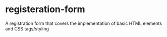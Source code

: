 # registeration-form
A registration form that covers the implementation of basic HTML elements and CSS tags/styling 

